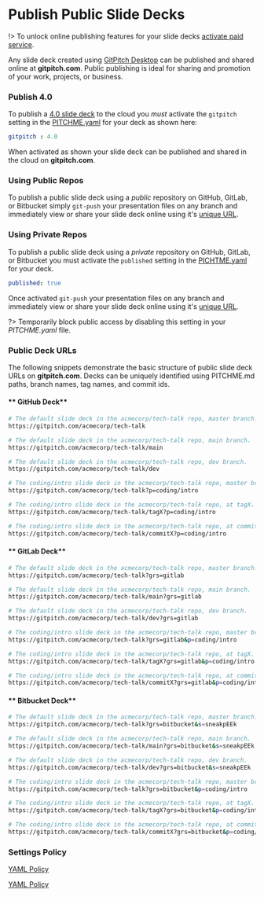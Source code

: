# Publish Public Slide Decks

!> To unlock online publishing features for your slide decks [activate paid service](https://gitpitch.com/pricing).

Any slide deck created using [GitPitch Desktop](/desktop/) can be published and shared online at **gitpitch.com**. Public publishing is ideal for sharing and promotion of your work, projects, or business.

### Publish 4.0

To publish a [4.0 slide deck](/whats-new-in-40.md) to the cloud you *must* activate the `gitpitch` setting in the [PITCHME.yaml](/conventions/pitchme-yaml.md) for your deck as shown here:

```yaml
gitpitch : 4.0
```

When activated as shown your slide deck can be published and shared in the cloud on **gitpitch.com**.

### Using Public Repos

To publish a public slide deck using a *public* repository on GitHub, GitLab, or Bitbucket simply `git-push` your presentation files on any branch and immediately view or share your slide deck online using it's [unique URL](/cloud/slide-deck-urls).

### Using Private Repos

To publish a public slide deck using a *private* repository on GitHub, GitLab, or Bitbucket you must activate the `published` setting in the [PICHTME.yaml](/conventions/pitchme-yaml.md) for your deck.

```yaml
published: true
```

Once activated `git-push` your presentation files on any branch and immediately view or share your slide deck online using it's [unique URL](/cloud/slide-deck-urls).

?> Temporarily block public access by disabling this setting in your *PITCHME.yaml* file.

### Public Deck URLs

The following snippets demonstrate the basic structure of public slide deck URLs on **gitpitch.com**. Decks can be uniquely identified using PITCHME.md paths, branch names, tag names, and commit ids.

<!-- tabs:start -->

#### ** GitHub Deck**

```bash
# The default slide deck in the acmecorp/tech-talk repo, master branch.
https://gitpitch.com/acmecorp/tech-talk

# The default slide deck in the acmecorp/tech-talk repo, main branch.
https://gitpitch.com/acmecorp/tech-talk/main

# The default slide deck in the acmecorp/tech-talk repo, dev branch.
https://gitpitch.com/acmecorp/tech-talk/dev

# The coding/intro slide deck in the acmecorp/tech-talk repo, master branch.
https://gitpitch.com/acmecorp/tech-talk?p=coding/intro

# The coding/intro slide deck in the acmecorp/tech-talk repo, at tagX. 
https://gitpitch.com/acmecorp/tech-talk/tagX?p=coding/intro

# The coding/intro slide deck in the acmecorp/tech-talk repo, at commitX. 
https://gitpitch.com/acmecorp/tech-talk/commitX?p=coding/intro
```

#### ** GitLab Deck**

```bash
# The default slide deck in the acmecorp/tech-talk repo, master branch.
https://gitpitch.com/acmecorp/tech-talk?grs=gitlab

# The default slide deck in the acmecorp/tech-talk repo, main branch.
https://gitpitch.com/acmecorp/tech-talk/main?grs=gitlab

# The default slide deck in the acmecorp/tech-talk repo, dev branch.
https://gitpitch.com/acmecorp/tech-talk/dev?grs=gitlab

# The coding/intro slide deck in the acmecorp/tech-talk repo, master branch.
https://gitpitch.com/acmecorp/tech-talk?grs=gitlab&p=coding/intro

# The coding/intro slide deck in the acmecorp/tech-talk repo, at tagX. 
https://gitpitch.com/acmecorp/tech-talk/tagX?grs=gitlab&p=coding/intro

# The coding/intro slide deck in the acmecorp/tech-talk repo, at commitX. 
https://gitpitch.com/acmecorp/tech-talk/commitX?grs=gitlab&p=coding/intro
```

#### ** Bitbucket Deck**

```bash
# The default slide deck in the acmecorp/tech-talk repo, master branch.
https://gitpitch.com/acmecorp/tech-talk?grs=bitbucket&s=sneakpEEk

# The default slide deck in the acmecorp/tech-talk repo, main branch.
https://gitpitch.com/acmecorp/tech-talk/main?grs=bitbucket&s=sneakpEEk

# The default slide deck in the acmecorp/tech-talk repo, dev branch.
https://gitpitch.com/acmecorp/tech-talk/dev?grs=bitbucket&s=sneakpEEk

# The coding/intro slide deck in the acmecorp/tech-talk repo, master branch.
https://gitpitch.com/acmecorp/tech-talk?grs=bitbucket&p=coding/intro

# The coding/intro slide deck in the acmecorp/tech-talk repo, at tagX. 
https://gitpitch.com/acmecorp/tech-talk/tagX?grs=bitbucket&p=coding/intro

# The coding/intro slide deck in the acmecorp/tech-talk repo, at commitX. 
https://gitpitch.com/acmecorp/tech-talk/commitX?grs=bitbucket&p=coding/intro
```

<!-- tabs:end -->

### Settings Policy

[YAML Policy](../_snippets/yaml-public-policy.md ':include')

[YAML Policy](../_snippets/yaml-private-policy.md ':include')


